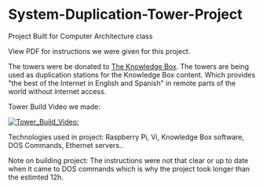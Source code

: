 # System-Duplication-Tower-Project
Project Built for Computer Architecture class

View PDF for instructions we were given for this project.


The towers were be donated to [The Knowledge Box](theknowledgebox.info). The towers are being used as duplication stations for the
Knowledge Box content. Which provides "the best of the Internet in English and Spanish" in remote parts of the world without internet access. 

Tower Build Video we made:

[![Tower_Build_Video:](https://img.youtube.com/vi/TSE_Lp63H7c/0.jpg)](https://www.youtube.com/watch?v=TSE_Lp63H7c)

Technologies used in project: Raspberry Pi, Vi, Knowledge Box software, DOS Commands, Ethernet servers..

Note on building project: 
  The instructions were not that clear or up to date when it came to DOS commands which is why the project took longer than the estimted 12h.
